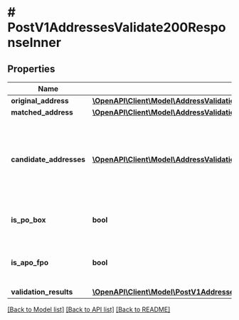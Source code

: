 # # PostV1AddressesValidate200ResponseInner

## Properties

Name | Type | Description | Notes
------------ | ------------- | ------------- | -------------
**original_address** | [**\OpenAPI\Client\Model\AddressValidation**](AddressValidation.md) |  |
**matched_address** | [**\OpenAPI\Client\Model\AddressValidation**](AddressValidation.md) |  | [optional]
**candidate_addresses** | [**\OpenAPI\Client\Model\AddressValidation[]**](AddressValidation.md) | _Candidate Addresses_&lt;br/&gt;If the full address is not verified and potential candidate addresses are available, the candidate addresses will be returned in this array. | [optional]
**is_po_box** | **bool** | _Is PO Box_&lt;br/&gt;returned as true if the given address is a PO box | [optional]
**is_apo_fpo** | **bool** | _Is APO/FPO_&lt;br/&gt;returned true if given address is a Miliary APO/FPO/DPO address | [optional]
**validation_results** | [**\OpenAPI\Client\Model\PostV1AddressesValidate200ResponseInnerValidationResults**](PostV1AddressesValidate200ResponseInnerValidationResults.md) |  | [optional]

[[Back to Model list]](../../README.md#models) [[Back to API list]](../../README.md#endpoints) [[Back to README]](../../README.md)

